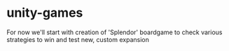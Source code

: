 # unity-games
For now we'll start with creation of 'Splendor' boardgame to check various strategies to win and test new, custom expansion
